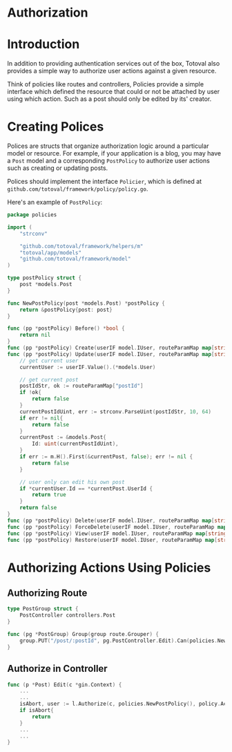# Authorization

# Introduction
In addition to providing authentication services out of the box, Totoval also provides a simple way to authorize user actions against a given resource.

Think of policies like routes and controllers, Policies provide a simple interface which defined the resource that could or not be attached by user using which action. Such as a post should only be edited by its' creator.

# Creating Polices
Polices are structs that organize authorization logic around a particular model or resource. For example, if your application is a blog, you may have a `Post` model and a corresponding `PostPolicy` to authorize user actions such as creating or updating posts.

Polices should implement the interface `Policier`, which is defined at `github.com/totoval/framework/policy/policy.go`.

Here's an example of `PostPolicy`:
```go
package policies

import (
	"strconv"

	"github.com/totoval/framework/helpers/m"
	"totoval/app/models"
	"github.com/totoval/framework/model"
)

type postPolicy struct {
	post *models.Post
}

func NewPostPolicy(post *models.Post) *postPolicy {
	return &postPolicy{post: post}
}

func (pp *postPolicy) Before() *bool {
	return nil
}
func (pp *postPolicy) Create(userIF model.IUser, routeParamMap map[string]string) bool { return true }
func (pp *postPolicy) Update(userIF model.IUser, routeParamMap map[string]string) bool      {
	// get current user
	currentUser := userIF.Value().(*models.User)

	// get current post
	postIdStr, ok := routeParamMap["postId"] 
	if !ok{
		return false
	}
	currentPostIdUint, err := strconv.ParseUint(postIdStr, 10, 64)
	if err != nil{
		return false
	}
	currentPost := &models.Post{
		Id: uint(currentPostIdUint),
	}
	if err := m.H().First(&currentPost, false); err != nil {
		return false
	}

	// user only can edit his own post
	if *currentUser.Id == *currentPost.UserId {
		return true
	}
	return false
}
func (pp *postPolicy) Delete(userIF model.IUser, routeParamMap map[string]string) bool      { return true }
func (pp *postPolicy) ForceDelete(userIF model.IUser, routeParamMap map[string]string) bool { return true }
func (pp *postPolicy) View(userIF model.IUser, routeParamMap map[string]string) bool { return true }
func (pp *postPolicy) Restore(userIF model.IUser, routeParamMap map[string]string) bool { return true }
```

# Authorizing Actions Using Policies
## Authorizing Route
```go
type PostGroup struct {
	PostController controllers.Post
}

func (pg *PostGroup) Group(group route.Grouper) {
    group.PUT("/post/:postId", pg.PostController.Edit).Can(policies.NewPostPolicy(nil), policy.ActionUpdate)
}
```

## Authorize in Controller
```go
func (p *Post) Edit(c *gin.Context) {
    ...
    ...
    isAbort, user := l.Authorize(c, policies.NewPostPolicy(), policy.ActionView)
    if isAbort{
        return
    }
    ...
    ...
}
```